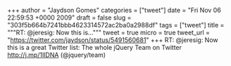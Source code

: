 
+++
author = "Jaydson Gomes"
categories = ["tweet"]
date = "Fri Nov 06 22:59:53 +0000 2009"
draft = false
slug = "303f5b664b7241bbb4623314572ac2ba0a2988df"
tags = ["tweet"]
title = """RT: @jeresig: Now this is..."""
tweet = true
micro = true
tweet_url = "https://twitter.com/jaydson/status/5491560681"
+++
RT: @jeresig: Now this is a great Twitter list: The whole jQuery Team on Twitter http://j.mp/1lIDNA (@jquery/team)
